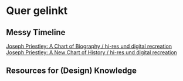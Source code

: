 # Quer gelinkt
## Messy Timeline
[Joseph Priestley: A Chart of Biography / hi-res und digital recreation](pages.uoregon.edu/infographics/timeline/pages/FullBiography.html)<br>
[Joseph Priestley: A New Chart of History / hi-res und digital recreation](pages.uoregon.edu/infographics/timeline/pages/compare.html)

## Resources for (Design) Knowledge
